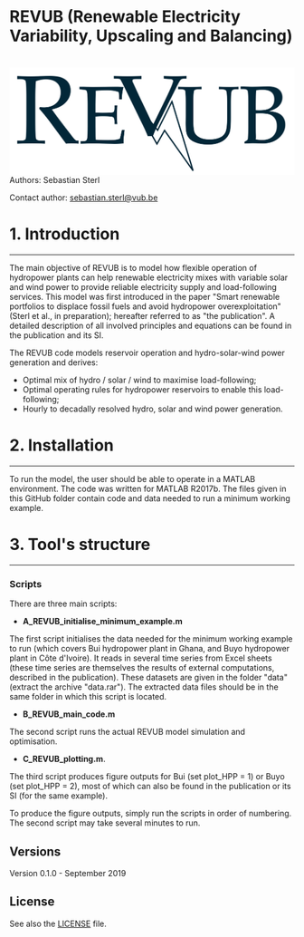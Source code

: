
# REVUB (Renewable Electricity Variability, Upscaling and Balancing) 

# <img src="./graphs/header_logo.png" align="right" />

Authors: Sebastian Sterl


Contact author: sebastian.sterl@vub.be

# 1. Introduction
---
The main objective of REVUB is to model how flexible operation of hydropower plants can help renewable electricity mixes with variable solar and wind power to provide reliable electricity supply and load-following services.
This model was first introduced in the paper "Smart renewable portfolios to displace fossil fuels and avoid hydropower overexploitation" (Sterl et al., in preparation); hereafter referred to as "the publication".
A detailed description of all involved principles and equations can be found in the publication and its SI.

The REVUB code models reservoir operation and hydro-solar-wind power generation and derives:

* Optimal mix of hydro / solar / wind to maximise load-following;
* Optimal operating rules for hydropower reservoirs to enable this load-following;
* Hourly to decadally resolved hydro, solar and wind power generation.

# 2. Installation
---
To run the model, the user should be able to operate in a MATLAB environment.
The code was written for MATLAB R2017b.
The files given in this GitHub folder contain code and data needed to run a minimum working example.

# 3. Tool's structure
---

### Scripts
There are three main scripts:
* **A_REVUB_initialise_minimum_example.m**

The first script initialises the data needed for the minimum working example to run (which covers Bui hydropower plant in Ghana, and Buyo hydropower plant in Côte d'Ivoire). It reads in several time series from Excel sheets (these time series are themselves the results of external computations, described in the publication). These datasets are given in the folder "data" (extract the archive "data.rar"). The extracted data files should be in the same folder in which this script is located.
* **B_REVUB_main_code.m**

The second script runs the actual REVUB model simulation and optimisation.
 
* **C_REVUB_plotting.m**. 

The third script produces figure outputs for Bui (set plot_HPP = 1) or Buyo (set plot_HPP = 2), most of which can also be found in the publication or its SI (for the same example).

To produce the figure outputs, simply run the scripts in order of numbering. The second script may take several minutes to run.

## Versions
Version 0.1.0 - September 2019  

## License
See also the [LICENSE](./LICENSE.md) file.


